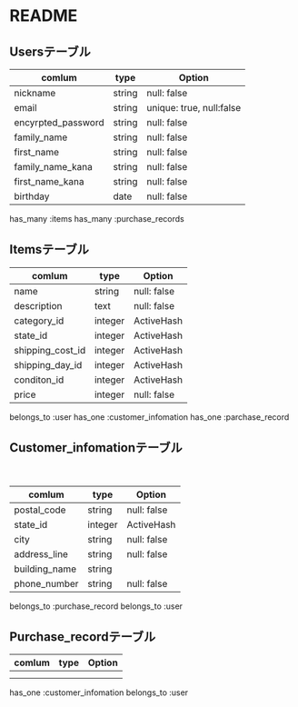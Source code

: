 # README

## Usersテーブル

|comlum               | type         |Option                  |
|---------------------|--------------|------------------------|
|nickname             |string        |null: false             |
|email                |string        |unique: true, null:false|
|encyrpted_password   |string        |null: false             |
|family_name          |string        |null: false             |
|first_name           |string        |null: false             |
|family_name_kana     |string        |null: false             |
|first_name_kana      |string        |null: false             |
|birthday             |date          |null: false             |

has_many  :items
has_many  :purchase_records


## Itemsテーブル
     
 

|comlum               | type         |Option                |
|---------------------|--------------|----------------------|
|name                 |string        |null: false           |
|description          |text          |null: false           |
|category_id          |integer       |ActiveHash            |
|state_id             |integer       |ActiveHash            |
|shipping_cost_id     |integer       |ActiveHash            |
|shipping_day_id      |integer       |ActiveHash            |
|conditon_id          |integer       |ActiveHash            |
|price                |integer       |null: false           |


belongs_to :user
has_one    :customer_infomation
has_one    :parchase_record

## Customer_infomationテーブル
　
　 

|comlum               | type         |Option                |
|---------------------|--------------|----------------------|
|postal_code          |string        |null: false           |
|state_id             |integer       |ActiveHash            |
|city                 |string        |null: false           |
|address_line         |string        |null: false           |
|building_name        |string        |                      |
|phone_number         |string        |null: false           |


belongs_to :purchase_record
belongs_to :user

  
## Purchase_recordテーブル
  
|comlum               | type         |Option                |
|---------------------|--------------|----------------------|
|                     |              |                      |
|                     |              |                      |

has_one :customer_infomation
belongs_to :user


